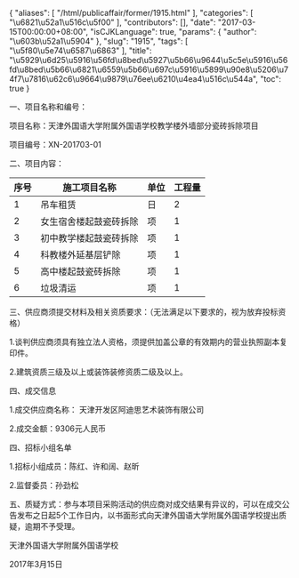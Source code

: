 {
    "aliases": [
        "/html/publicaffair/former/1915.html"
    ],
    "categories": [
        "\u6821\u52a1\u516c\u5f00"
    ],
    "contributors": [],
    "date": "2017-03-15T00:00:00+08:00",
    "isCJKLanguage": true,
    "params": {
        "author": "\u603b\u52a1\u5904"
    },
    "slug": "1915",
    "tags": [
        "\u5f80\u5e74\u6587\u6863"
    ],
    "title": "\u5929\u6d25\u5916\u56fd\u8bed\u5927\u5b66\u9644\u5c5e\u5916\u56fd\u8bed\u5b66\u6821\u6559\u5b66\u697c\u5916\u5899\u90e8\u5206\u74f7\u7816\u62c6\u9664\u9879\u76ee\u6210\u4ea4\u516c\u544a",
    "toc": true
}

一、项目名称和编号：




项目名称：天津外国语大学附属外国语学校教学楼外墙部分瓷砖拆除项目




项目编号：XN-201703-01




二、项目内容： 






| **序号** | **施工项目名称** | **单位** | **工程量** |
| --- | --- | --- | --- |
| 1 | 吊车租赁 | 日 | 2 |
| 2 | 女生宿舍楼起鼓瓷砖拆除 | 项 | 1 |
| 3 | 初中教学楼起鼓瓷砖拆除 | 项 | 1 |
| 4 | 科教楼外延基层铲除 | 项 | 1 |
| 5 | 高中楼起鼓瓷砖拆除 | 项 | 1 |
| 6 | 垃圾清运 | 项 | 1 |




三、供应商须提交材料及相关资质要求：（无法满足以下要求的，视为放弃投标资格）




1.谈判供应商须具有独立法人资格，须提供加盖公章的有效期内的营业执照副本复印件。




2.建筑资质三级及以上或装饰装修资质二级及以上。




四、成交信息




1.成交供应商名称： 天津开发区阿迪思艺术装饰有限公司




2.成交金额：9306元人民币




四、招标小组名单




1.招标小组成员：陈红、许和阔、赵昕




2.监督委员：孙劲松




五、质疑方式：参与本项目采购活动的供应商对成交结果有异议的，可以在成交公告发布之日起5个工作日内，以书面形式向天津外国语大学附属外国语学校提出质疑，逾期不予受理。




天津外国语大学附属外国语学校




2017年3月15日


